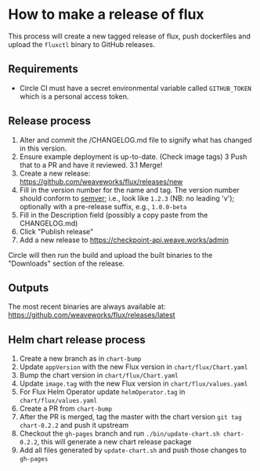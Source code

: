 # How to make a release of flux

This process will create a new tagged release of flux, push dockerfiles and upload the `fluxctl` binary to GitHub releases.

## Requirements
- Circle CI must have a secret environmental variable called `GITHUB_TOKEN` which is a personal access token.

## Release process

1. Alter and commit the /CHANGELOG.md file to signify what has changed in this version.
2. Ensure example deployment is up-to-date. (Check image tags)
3 Push that to a PR and have it reviewed.
  3.1 Merge!
4. Create a new release: https://github.com/weaveworks/flux/releases/new
5. Fill in the version number for the name and tag. The version number should conform to [semver](semver.org); i.e., look like `1.2.3` (NB: no leading 'v'); optionally with a pre-release suffix, e.g., `1.0.0-beta`
6. Fill in the Description field (possibly a copy paste from the CHANGELOG.md)
7. Click "Publish release"
8. Add a new release to https://checkpoint-api.weave.works/admin

Circle will then run the build and upload the built binaries to the "Downloads" section of the release.

## Outputs

The most recent binaries are always available at: https://github.com/weaveworks/flux/releases/latest

## Helm chart release process

1. Create a new branch as in `chart-bump`
2. Update `appVersion` with the new Flux version in `chart/flux/Chart.yaml`
3. Bump the chart version in `chart/flux/Chart.yaml`
4. Update `image.tag` with the new Flux version in `chart/flux/values.yaml`
5. For Flux Helm Operator update `helmOperator.tag` in `chart/flux/values.yaml`
6. Create a PR from `chart-bump`
7. After the PR is merged, tag the master with the chart version `git tag chart-0.2.2` and push it upstream
8. Checkout the `gh-pages` branch and run `./bin/update-chart.sh chart-0.2.2`, this will generate a new chart release package
9. Add all files generated by `update-chart.sh` and push those changes to `gh-pages`
